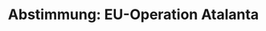 ---
abstimmung:
  abstimmung: 1
  bundestagssitzung: 36
  datum: 22. Mai 2014
  legislaturperiode: 18
categories:
- Bundeswehr
- Ausland
data:
- title: Abstimmungsergebnis 20140522_1-data.pdf
  url: /res/abstimmungsliste/20140522_1-data.pdf
- title: Abstimmungsergebnis 20140522_1_xls-data.csv
  url: /res/abstimmungsliste/csv/20140522_1_xls-data.csv
documents:
- local: /res/abstimmungsdaten/018-036-01/1801282.pdf
  title: Drucksache 18/01282.pdf
  url: http://dip21.bundestag.de/dip21/btd/18/012/1801282.pdf
- local: /res/abstimmungsdaten/018-036-01/1801486.pdf
  title: Drucksache 18/01486.pdf
  url: http://dip21.bundestag.de/dip21/btd/18/014/1801486.pdf
ergebnis:
  cdu/csu:
    enthaltung: 0
    gesamt: 311
    ja: 293
    nein: 0
    nichtabgegeben: 18
    ungueltig: 0
  die.linke:
    enthaltung: 0
    gesamt: 64
    ja: 0
    nein: 54
    nichtabgegeben: 10
    ungueltig: 0
  file: 20140522_1_xls-data.csv
  gruenen:
    enthaltung: 50
    gesamt: 63
    ja: 0
    nein: 8
    nichtabgegeben: 5
    ungueltig: 0
  spd:
    enthaltung: 1
    gesamt: 193
    ja: 165
    nein: 8
    nichtabgegeben: 19
    ungueltig: 0
layout: abstimmung
links:
- title: https://www.bundestag.de/parlament/plenum/abstimmung/abstimmung?id=266
  url: https://www.bundestag.de/parlament/plenum/abstimmung/abstimmung?id=266
- title: http://www.abgeordnetenwatch.de/verlaengerung_des_bundeswehreinsatzes_gegen_piraterie_operation_atalanta-1105-616.html
  url: http://www.abgeordnetenwatch.de/verlaengerung_des_bundeswehreinsatzes_gegen_piraterie_operation_atalanta-1105-616.html
preview: 'Deutscher Bundestag


  36. Sitzung des Deutschen Bundestages

  am Donnerstag, 22.Mai 2014

  Endgültiges Ergebnis der Namentlichen Abstimmung Nr. 1


  Beschlussempfehlung des Auswärtigen Ausschusses (3. Ausschuss) zu dem Antrag der

  Bundesregierung

  Fortsetzung der Beteiligung bewaffneter deutscher Streitkräfte an der EU-geführten

  Operation Atalanta zur Bekämpfung der Piraterie vor der Küste Somalias auf Grundlage
  des

  Seerechtsübereinkommens der Vereinten Nationen (VN) von 1982 und der Resolutionen

  1814 (2008) vom 15. Mai 2008, 1816 (2008) vom 2. Juni 2008, 1838 (2008) vom 7. Oktober

  2008, 1846 (2008) vom 2. Dezember 2008, 1851 (2008) vom 16. Dezember 2008, 1897
  (2009)

  vom 30. November 2009, 1950 (2010) vom 23. November 2010, 2020 (2011) vom 22.

  November 2011, 2077 (2012) vom 21. November 2012, 2125 (2013) vom 18. November 2013

  und nachfolgender Resolutionen des Sicherheitsrates der VN in Verbindung mit der

  Gemeinsamen Aktion 2008/851/GASP des Rates der Europäischen Union (EU) vom 10.

  November 2008,

  dem Beschluss 2009/907/GASP des Rates der EU vom 8. Dezember 2009,

  dem Beschluss 2010/437/GAS des Rates der EU vom 30. Juli 2010,

  dem Beschluss 2010/766/GASP des Rates der EU vom 7. Dezember 2010,

  dem Beschluss 2012/174/GASP des Rates der EU vom 23. März 2012

  Drucksachen 18/1282 und 18/1486


  Abgegebene Stimmen insgesamt:

  Nicht abgegebene Stimmen:

  Ja-Stimmen:


  579

  52

  458


  Nein-Stimmen:


  70


  Enthaltungen:


  51


  Ungültige:


  Berlin, den 22.05.2014


  0


  Beginn: 16:44

  Ende: 16:47

  '
tags:
- EU
- Atalanta
- Piraterie
- Somalia
- UN
- EU
- NAVFOR
title: 'Abstimmung: EU-Operation Atalanta'
---